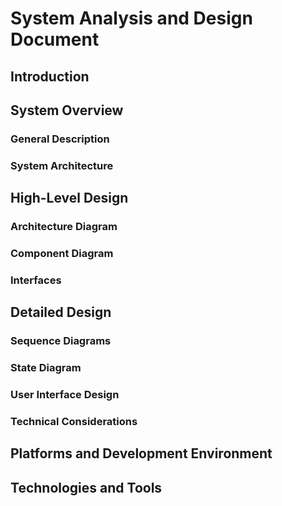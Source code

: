 
# System Analysis and Design Document

## Introduction

## System Overview

### General Description

### System Architecture

## High-Level Design

### Architecture Diagram

### Component Diagram

### Interfaces

## Detailed Design

### Sequence Diagrams

### State Diagram

### User Interface Design

### Technical Considerations

## Platforms and Development Environment

## Technologies and Tools